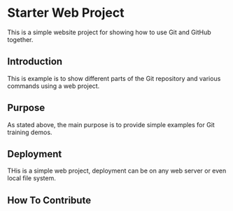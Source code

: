 # Starter Web Project

This is a simple website project for showing how to use Git and GitHub together.

## Introduction

This is example is to show different parts of the Git repository and various commands using a web project.

## Purpose

As stated above, the main purpose is to provide simple examples for Git training demos.

## Deployment

THis is a simple web project, deployment can be on any web server or even local file system.

## How To Contribute